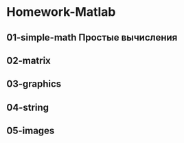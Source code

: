 # Homework-Matlab
## 01-simple-math Простые вычисления
## 02-matrix
## 03-graphics
## 04-string
## 05-images
